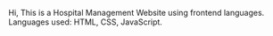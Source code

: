 Hi,
This is a Hospital Management Website using frontend languages.
Languages used: HTML, CSS, JavaScript.
